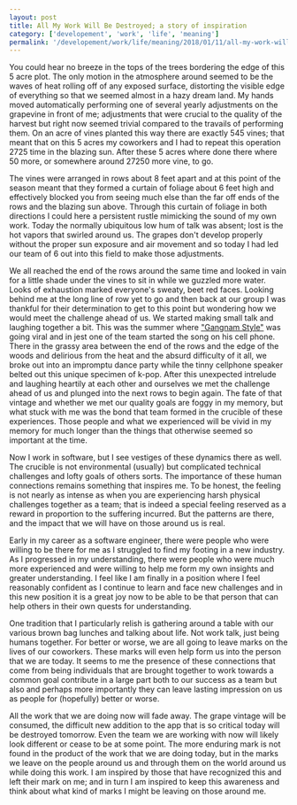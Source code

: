 ```yaml
---
layout: post
title: All My Work Will Be Destroyed; a story of inspiration
category: ['developement', 'work', 'life', 'meaning']
permalink: '/developement/work/life/meaning/2018/01/11/all-my-work-will-be-destroyed-a-story-of-inspiration'
---
```


You could hear no breeze in the tops of the trees bordering the edge of this 5 acre plot. The only motion in the atmosphere around seemed to be the waves of heat rolling off of any exposed surface, distorting the visible edge of everything so that we seemed almost in a hazy dream land. My hands moved automatically performing one of several yearly adjustments on the grapevine in front of me; adjustments that were crucial to the quality of the harvest but right now seemed trivial compared to the travails of performing them. On an acre of vines planted this way there are exactly 545 vines; that meant that on this 5 acres my coworkers and I had to repeat this operation 2725 time in the blazing sun. After these 5 acres where done there where 50 more, or somewhere around 27250 more vine, to go.

The vines were arranged in rows about 8 feet apart and at this point of the season meant that they formed a curtain of foliage about 6 feet high and effectively blocked you from seeing much else than the far off ends of the rows and the blazing sun above. Through this curtain of foliage in both directions I could here a persistent rustle mimicking the sound of my own work. Today the normally ubiquitous low hum of talk was absent; lost is the hot vapors that swirled around us. The grapes don't develop properly without the proper sun exposure and air movement and so today I had led our team of 6 out into this field to make those adjustments.

We all reached the end of the rows around the same time and looked in vain for a little shade under the vines to sit in while we guzzled more water. Looks of exhaustion marked everyone's sweaty, beet red faces. Looking behind me at the long line of row yet to go and then back at our group I was thankful for their determination to get to this point but wondering how we would meet the challenge ahead of us. We started making small talk and laughing together a bit. This was the summer where ["Gangnam Style"](https://www.youtube.com/watch?v=9bZkp7q19f0) was going viral and in jest one of the team started the song on his cell phone. There in the grassy area between the end of the rows and the edge of the woods and delirious from the heat and the absurd difficulty of it all, we broke out into an impromptu dance party while the tinny cellphone speaker belted out this unique specimen of k-pop. After this unexpected intrelude and laughing heartily at each other and ourselves we met the challenge ahead of us and plunged into the next rows to begin again. The fate of that vintage and whether we met our quality goals are foggy in my memory, but what stuck with me was the bond that team formed in the crucible of these experiences. Those people and what we experienced will be vivid in my memory for much longer than the things that otherwise seemed so important at the time.

Now I work in software, but I see vestiges of these dynamics there as well. The crucible is not environmental (usually) but complicated technical challenges and lofty goals of others sorts. The importance of these human connections remains something that inspires me. To be honest, the feeling is not nearly as intense as when you are experiencing harsh physical challenges together as a team; that is indeed a special feeling reserved as a reward in proportion to the suffering incurred. But the patterns are there, and the impact that we will have on those around us is real.

Early in my career as a software engineer, there were people who were willing to be there for me as I struggled to find my footing in a new industry. As I progressed in my understanding, there were people who were much more experienced and were willing to help me form my own insights and greater understanding. I feel like I am finally in a position where I feel reasonably confident as I continue to learn and face new challenges and in this new position it is a great joy now to be able to be that person that can help others in their own quests for understanding.

One tradition that I particularly relish is gathering around a table with our various brown bag lunches and talking about life. Not work talk, just being humans together. For better or worse, we are all going to leave marks on the lives of our coworkers. These marks will even help form us into the person that we are today. It seems to me the presence of these connections that come from being individuals that are brought together to work towards a common goal contribute in a large part both to our success as a team but also and perhaps more importantly they can leave lasting impression on us as people for (hopefully) better or worse.

All the work that we are doing now will fade away. The grape vintage will be consumed, the difficult new addition to the app that is so critical today will be destroyed tomorrow. Even the team we are working with now will likely look different or cease to be at some point. The more enduring mark is not found in the product of the work that we are doing today, but in the marks we leave on the people around us and through them on the world around us while doing this work. I am inspired by those that have recognized this and left their mark on me; and in turn I am inspired to keep this awareness and think about what kind of marks I might be leaving on those around me.


